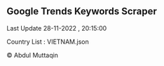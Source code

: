 

## Google Trends Keywords Scraper 
 
Last Update 28-11-2022 , 20:15:00

Country List :
VIETNAM.json



© Abdul Muttaqin 
